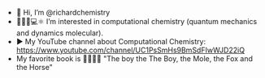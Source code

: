 - 👋 Hi, I’m @richardchemistry
- 👨🏻‍🔬💻⚛️ I’m interested in computational chemistry (quantum mechanics and dynamics molecular).
- ▶️ My YouTube channel about Computational Chemistry: https://www.youtube.com/channel/UC1PsSmHs9BmSdFIwWJD22iQ
- My favorite book is 🧒🦔🦊🐎  "The boy the The Boy, the Mole, the Fox and the Horse"
<!---
richardchemistry/richardchemistry is a ✨ special ✨ repository because its `README.md` (this file) appears on your GitHub profile.
You can click the Preview link to take a look at your changes.
--->

